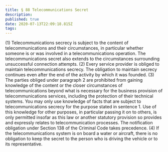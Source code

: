 ```yaml
---
title: § 88 Telecommunications Secret
description: 
published: true
date: 2020-07-13T22:09:18.815Z
tags: 
---
```


(1) Telecommunications secrecy is subject to the content of telecommunications and their circumstances, in particular whether someone is or was involved in a telecommunications operation. The telecommunications secret also extends to the circumstances surrounding unsuccessful connection attempts.
(2) Every service provider is obliged to maintain telecommunications secrecy. The obligation to maintain secrecy continues even after the end of the activity by which it was founded.
(3) The parties obliged under paragraph 2 are prohibited from gaining knowledge of the content or the closer circumstances of telecommunications beyond what is necessary for the business provision of telecommunications services, including the protection of their technical systems. You may only use knowledge of facts that are subject to telecommunications secrecy for the purpose stated in sentence 1. Use of this knowledge for other purposes, in particular passing it on to others, is only permitted insofar as this law or another statutory provision so provides and expressly relates to telecommunication processes. The notification obligation under Section 138 of the Criminal Code takes precedence.
(4) If the telecommunications system is on board a water or aircraft, there is no obligation to keep the secret to the person who is driving the vehicle or to its representative.